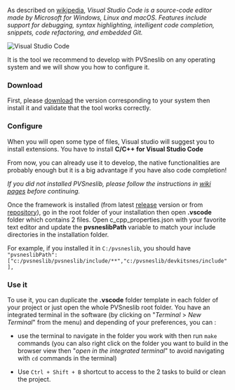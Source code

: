 

As described on [wikipedia](https://en.wikipedia.org/wiki/Visual_Studio_Code), _Visual Studio Code is a source-code editor made by Microsoft for Windows, Linux and macOS. Features include support for debugging, syntax highlighting, intelligent code completion, snippets, code refactoring, and embedded Git._

![Visual Studio Code](https://upload.wikimedia.org/wikipedia/commons/e/e9/VS_Code_%28Insiders%29.png)
 
It is the tool we recommend to develop with PVSneslib on any operating system and we will show you how to configure it.

### Download

First, please [download](https://code.visualstudio.com/download) the version corresponding to your system then install it and validate that the tool works correctly.

### Configure

When you will open some type of files, Visual studio will suggest you to install extensions. You have to install **C/C++ for Visual Studio Code**

From now, you can already use it to develop, the native functionalities are probably enough but it is a big advantage if you have also code completion!

_If you did not installed PVSneslib, please follow the instructions in [wiki pages](https://github.com/alekmaul/pvsneslib/wiki) before continuing._

Once the framework is installed (from latest [release](https://github.com/alekmaul/pvsneslib/releases/latest) version or from [repository](https://github.com/alekmaul/pvsneslib/wiki/Compiling-from-sources)), go in the root folder of your installation then open **.vscode** folder which contains 2 files.
Open c_cpp_properties.json with your favorite text editor and update the **pvsneslibPath** variable to match your include directories in the installation folder.

For example, if you installed it in `C:/pvsneslib`, you should have
`"pvsneslibPath": ["c:/pvsneslib/pvsneslib/include/**","c:/pvsneslib/devkitsnes/include"],`


### Use it

To use it, you can duplicate the **.vscode** folder template in each folder of your project or just open the whole PVSneslib root folder.
You have an integrated terminal in the software (by clicking on "_Terminal_ > _New Terminal_" from the menu) and depending of your preferences, you can :

- use the terminal to navigate in the folder you work with then run `make` commands (you can also right click on the folder you want to build in the browser view then "_open in the integrated terminal_" to avoid navigating with `cd` commands in the terminal)

- Use `Ctrl + Shift + B` shortcut to access to the 2 tasks to build or clean the project.
